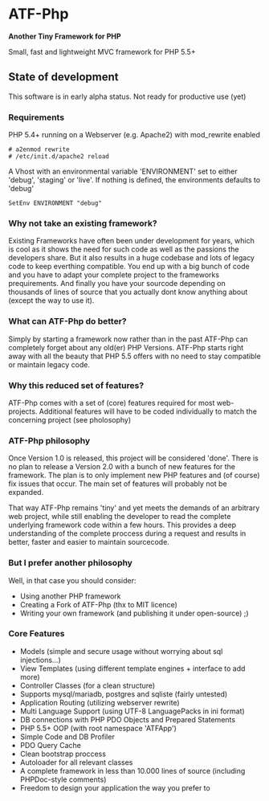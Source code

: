 # ATF-Php
**Another Tiny Framework for PHP**

Small, fast and lightweight MVC framework for PHP 5.5+

## State of development
This software is in early alpha status. Not ready for productive use (yet)

### Requirements
PHP 5.4+ running on a Webserver (e.g. Apache2) with mod_rewrite enabled  

    # a2enmod rewrite  
    # /etc/init.d/apache2 reload
A Vhost with an environmental variable 'ENVIRONMENT' set to either 'debug', 'staging' or 'live'. If nothing is defined, the environments defaults to 'debug'  

    SetEnv ENVIRONMENT "debug"

### Why not take an existing framework?
Existing Frameworks have often been under development for years, which is cool as it shows the need for such code as well as the passions the developers share. But it also results in a huge codebase and lots of legacy code to keep everthing compatible. You end up with a big bunch of code and you have to adapt your complete project to the frameworks prequirements. And finally you have your sourcode depending on thousands of lines of source that you actually dont know anything about (except the way to use it).

### What can ATF-Php do better?
Simply by starting a framework now rather than in the past ATF-Php can completely forget about any old(er) PHP Versions. ATF-Php starts right away with all the beauty that PHP 5.5 offers with no need to stay compatible or maintain legacy code. 

### Why this reduced set of features?
ATF-Php comes with a set of (core) features required for most web-projects. Additional features will have to be coded individually to match the concerning project (see pholosophy)

### ATF-Php philosophy
Once Version 1.0 is released, this project will be considered 'done'. There is no plan to release a Version 2.0 with a bunch of new features for the framework. The plan is to only implement new PHP features and (of course) fix issues that occur. The main set of features will probably not be expanded.

That way ATF-Php remains 'tiny' and yet meets the demands of an arbitrary web project, while still enabling the developer to read the complete underlying framework code within a few hours. This provides a deep understanding of the complete proccess during a request and results in better, faster and easier to maintain sourcecode.

### But I prefer another philosophy
Well, in that case you should consider: 
* Using another PHP framework
* Creating a Fork of ATF-Php (thx to MIT licence)
* Writing your own framework (and publishing it under open-source) ;)

### Core Features
* Models (simple and secure usage without worrying about sql injections...)
* View Templates (using different template engines + interface to add more)
* Controller Classes (for a clean structure)
* Supports mysql/mariadb, postgres and sqliste (fairly untested)
* Application Routing (utilizing webserver rewrite)
* Multi Language Support (using UTF-8 LanguagePacks in ini format)
* DB connections with PHP PDO Objects and Prepared Statements
* PHP 5.5+ OOP (with root namespace 'ATFApp')
* Simple Code and DB Profiler
* PDO Query Cache 
* Clean bootstrap proccess
* Autoloader for all relevant classes
* A complete framework in less than 10.000 lines of source (including PHPDoc-style comments)
* Freedom to design your application the way you prefer to



